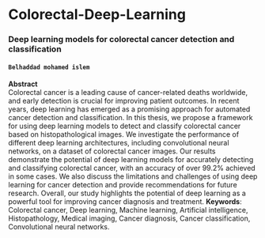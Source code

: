 # Colorectal-Deep-Learning
### **Deep learning models for colorectal cancer detection and classification**
#### `Belhaddad mohamed islem`

**Abstract**  
Colorectal cancer is a leading cause of cancer-related deaths worldwide, and early detection
is crucial for improving patient outcomes. In recent years, deep learning has emerged
as a promising approach for automated cancer detection and classification. In this thesis,
we propose a framework for using deep learning models to detect and classify colorectal
cancer based on histopathological images. We investigate the performance of different
deep learning architectures, including convolutional neural networks, on a dataset of colorectal
cancer images. Our results demonstrate the potential of deep learning models
for accurately detecting and classifying colorectal cancer, with an accuracy of over 99.2%
achieved in some cases. We also discuss the limitations and challenges of using deep
learning for cancer detection and provide recommendations for future research. Overall,
our study highlights the potential of deep learning as a powerful tool for improving cancer
diagnosis and treatment.
**Keywords**: Colorectal cancer, Deep learning, Machine learning, Artificial intelligence,
Histopathology, Medical imaging, Cancer diagnosis, Cancer classification, Convolutional
neural networks.
